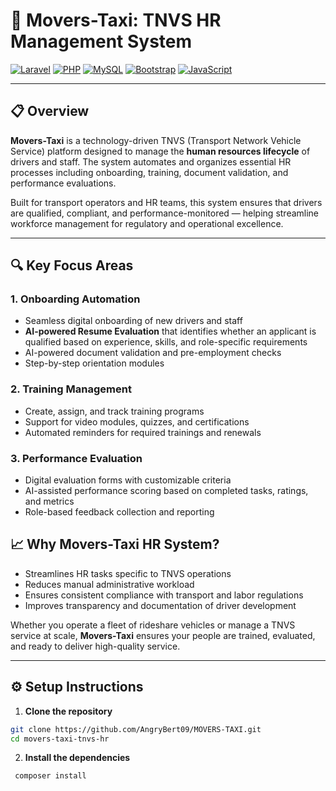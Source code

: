 # 🚖 Movers-Taxi: TNVS HR Management System

[![Laravel](https://img.shields.io/badge/Laravel-FF2D20?style=for-the-badge&logo=laravel&logoColor=white)](https://laravel.com)
[![PHP](https://img.shields.io/badge/PHP-777BB4?style=for-the-badge&logo=php&logoColor=white)](https://www.php.net)
[![MySQL](https://img.shields.io/badge/MySQL-4479A1?style=for-the-badge&logo=mysql&logoColor=white)](https://www.mysql.com/)
[![Bootstrap](https://img.shields.io/badge/Bootstrap-7952B3?style=for-the-badge&logo=bootstrap&logoColor=white)](https://getbootstrap.com/)
[![JavaScript](https://img.shields.io/badge/JavaScript-F7DF1E?style=for-the-badge&logo=javascript&logoColor=black)](https://developer.mozilla.org/en-US/docs/Web/JavaScript)

---

## 📋 Overview

**Movers-Taxi** is a technology-driven TNVS (Transport Network Vehicle Service) platform designed to manage the **human resources lifecycle** of drivers and staff. The system automates and organizes essential HR processes including onboarding, training, document validation, and performance evaluations.

Built for transport operators and HR teams, this system ensures that drivers are qualified, compliant, and performance-monitored — helping streamline workforce management for regulatory and operational excellence.

---


## 🔍 Key Focus Areas

### 1. Onboarding Automation
- Seamless digital onboarding of new drivers and staff  
- **AI-powered Resume Evaluation** that identifies whether an applicant is qualified based on experience, skills, and role-specific requirements  
- AI-powered document validation and pre-employment checks  
- Step-by-step orientation modules  

### 2. Training Management
- Create, assign, and track training programs  
- Support for video modules, quizzes, and certifications  
- Automated reminders for required trainings and renewals  

### 3. Performance Evaluation
- Digital evaluation forms with customizable criteria  
- AI-assisted performance scoring based on completed tasks, ratings, and metrics  
- Role-based feedback collection and reporting  

## 📈 Why Movers-Taxi HR System?
- Streamlines HR tasks specific to TNVS operations  
- Reduces manual administrative workload  
- Ensures consistent compliance with transport and labor regulations  
- Improves transparency and documentation of driver development  

Whether you operate a fleet of rideshare vehicles or manage a TNVS service at scale, **Movers-Taxi** ensures your people are trained, evaluated, and ready to deliver high-quality service.

---

## ⚙️ Setup Instructions

1. **Clone the repository**
   
 ```bash
 git clone https://github.com/AngryBert09/MOVERS-TAXI.git
 cd movers-taxi-tnvs-hr
 ```
2. **Install the dependencies**
   
 ```bash
  composer install
